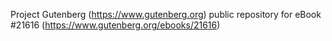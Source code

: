 Project Gutenberg (https://www.gutenberg.org) public repository for eBook #21616 (https://www.gutenberg.org/ebooks/21616)
